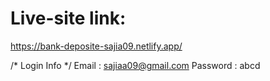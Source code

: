 # Live-site link:
https://bank-deposite-sajia09.netlify.app/

/* Login Info */
Email : sajiaa09@gmail.com
Password : abcd
